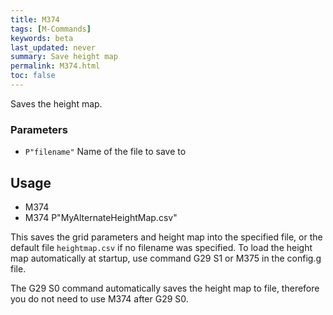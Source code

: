```yaml
---
title: M374
tags: [M-Commands] 
keywords: beta 
last_updated: never 
summary: Save height map 
permalink: M374.html
toc: false 
---
```



Saves the height map.

### Parameters

* `P"filename"` Name of the file to save to

## Usage

* M374
* M374 P"MyAlternateHeightMap.csv"

This saves the grid parameters and height map into the specified file, or the default file `heightmap.csv` if no filename was specified. To load the height map automatically at startup, use command G29 S1 or M375 in the config.g file.

The G29 S0 command automatically saves the height map to file, therefore you do not need to use M374 after G29 S0.

